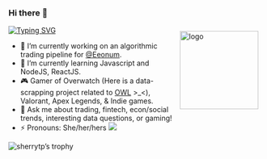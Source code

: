 ### Hi there :wave:
[![Typing SVG](https://readme-typing-svg.herokuapp.com?size=19&color=2C7CF7&center=true&lines=Welcome+to+Sherry's+Github+Profile)](https://git.io/typing-svg)
<img src="https://github-readme-stats.vercel.app/api?username=sherrytp&show_icons=true" alt="logo" height="155" align="right" style="margin: 10px; margin-bottom: 20px;" />

- :telescope: I’m currently working on an algorithmic trading pipeline for [@Eeonum](https://github.com/Eeonum).
- :seedling: I’m currently learning Javascript and NodeJS, ReactJS.
- :video_game: Gamer of Overwatch (Here is a data-scrapping project related to [OWL](https://www.kaggle.com/datasets/sherrytp/overwatch-league-stats-lab) >_<), Valorant, Apex Legends, & Indie games.
- :speech_balloon: Ask me about trading, fintech, econ/social trends, interesting data questions, or gaming!
- :zap: Pronouns: She/her/hers   ![](https://img.shields.io/badge/Kaggle-130%20Upvotes-blue)

![sherrytp’s trophy](https://github-profile-trophy.vercel.app/?username=sherrytp&theme=dracula&title=Commit,Followers,PullRequest,Repositories)
<!--
**sherrytp/sherrytp** is a :sparkles: _special_ :sparkles: repository because its `README.md` (this file) appears on your GitHub profile.
Here are some ideas to get you started:
- :thinking_face: I’m looking for help with ...
- :smile: Fun fact: ...
<p><pre align="center">
[![Top Languages](https://github-readme-stats.vercel.app/api/top-langs/?username=sherrytp)
![Stats](https://github-readme-stats.vercel.app/api?username=sherrytp&show_icons=true)
<a href="https://metrics.lecoq.io/about/sherrytp"><img src="metrics-base.svg" align="left" width="47.5%"></img></a>
<a href="https://metrics.lecoq.io/about/sherrytp"><img src="metrics-achievements.svg" align="left" width="47.5%"></img></a>
